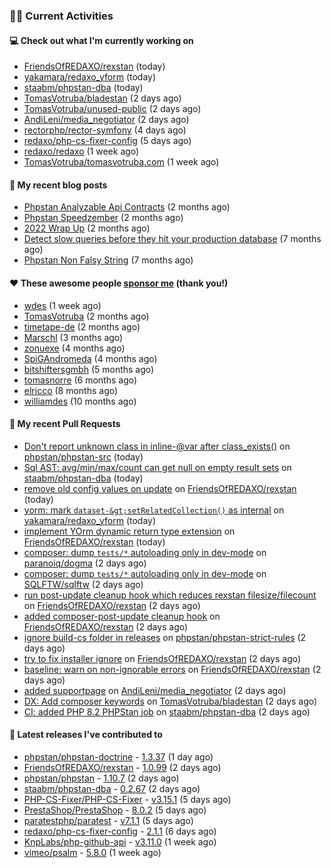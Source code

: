 ### 👨‍💻 Current Activities


#### 💻 Check out what I'm currently working on

- [FriendsOfREDAXO/rexstan](https://github.com/FriendsOfREDAXO/rexstan) (today)
- [yakamara/redaxo_yform](https://github.com/yakamara/redaxo_yform) (today)
- [staabm/phpstan-dba](https://github.com/staabm/phpstan-dba) (today)
- [TomasVotruba/bladestan](https://github.com/TomasVotruba/bladestan) (2 days ago)
- [TomasVotruba/unused-public](https://github.com/TomasVotruba/unused-public) (2 days ago)
- [AndiLeni/media_negotiator](https://github.com/AndiLeni/media_negotiator) (2 days ago)
- [rectorphp/rector-symfony](https://github.com/rectorphp/rector-symfony) (4 days ago)
- [redaxo/php-cs-fixer-config](https://github.com/redaxo/php-cs-fixer-config) (5 days ago)
- [redaxo/redaxo](https://github.com/redaxo/redaxo) (1 week ago)
- [TomasVotruba/tomasvotruba.com](https://github.com/TomasVotruba/tomasvotruba.com) (1 week ago)


#### 📜 My recent blog posts

- [Phpstan Analyzable Api Contracts](https://staabm.github.io/2022/12/29/phpstan-analyzable-api-contracts.html) (2 months ago)
- [Phpstan Speedzember](https://staabm.github.io/2022/12/23/phpstan-speedzember.html) (2 months ago)
- [2022 Wrap Up](https://staabm.github.io/2022/12/20/2022-wrap-up.html) (2 months ago)
- [Detect slow queries before they hit your production database](https://staabm.github.io/2022/08/16/phpstan-dba-query-plan-analysis.html) (7 months ago)
- [Phpstan Non Falsy String](https://staabm.github.io/2022/08/11/phpstan-non-falsy-string.html) (7 months ago)


#### ❤️ These awesome people [sponsor me](https://github.com/sponsors/staabm) (thank you!)

- [wdes](https://github.com/wdes) (1 week ago)
- [TomasVotruba](https://github.com/TomasVotruba) (2 months ago)
- [timetape-de](https://github.com/timetape-de) (2 months ago)
- [Marschl](https://github.com/Marschl) (3 months ago)
- [zonuexe](https://github.com/zonuexe) (4 months ago)
- [SpiGAndromeda](https://github.com/SpiGAndromeda) (4 months ago)
- [bitshiftersgmbh](https://github.com/bitshiftersgmbh) (5 months ago)
- [tomasnorre](https://github.com/tomasnorre) (6 months ago)
- [elricco](https://github.com/elricco) (8 months ago)
- [williamdes](https://github.com/williamdes) (10 months ago)


#### 🔨 My recent Pull Requests

- [Don&#39;t report unknown class in inline-@var after class_exists()](https://github.com/phpstan/phpstan-src/pull/2292) on [phpstan/phpstan-src](https://github.com/phpstan/phpstan-src) (today)
- [Sql AST: avg/min/max/count can get null on empty result sets](https://github.com/staabm/phpstan-dba/pull/579) on [staabm/phpstan-dba](https://github.com/staabm/phpstan-dba) (today)
- [remove old config values on update](https://github.com/FriendsOfREDAXO/rexstan/pull/412) on [FriendsOfREDAXO/rexstan](https://github.com/FriendsOfREDAXO/rexstan) (today)
- [yorm: mark `dataset-&gt;setRelatedCollection()` as internal](https://github.com/yakamara/redaxo_yform/pull/1396) on [yakamara/redaxo_yform](https://github.com/yakamara/redaxo_yform) (today)
- [implement YOrm dynamic return type extension](https://github.com/FriendsOfREDAXO/rexstan/pull/408) on [FriendsOfREDAXO/rexstan](https://github.com/FriendsOfREDAXO/rexstan) (today)
- [composer: dump `tests/*` autoloading only in dev-mode](https://github.com/paranoiq/dogma/pull/22) on [paranoiq/dogma](https://github.com/paranoiq/dogma) (2 days ago)
- [composer: dump `tests/*` autoloading only in dev-mode](https://github.com/SQLFTW/sqlftw/pull/24) on [SQLFTW/sqlftw](https://github.com/SQLFTW/sqlftw) (2 days ago)
- [run post-update cleanup hook which reduces rexstan filesize/filecount](https://github.com/FriendsOfREDAXO/rexstan/pull/404) on [FriendsOfREDAXO/rexstan](https://github.com/FriendsOfREDAXO/rexstan) (2 days ago)
- [added composer-post-update cleanup hook](https://github.com/FriendsOfREDAXO/rexstan/pull/403) on [FriendsOfREDAXO/rexstan](https://github.com/FriendsOfREDAXO/rexstan) (2 days ago)
- [ignore build-cs folder in releases](https://github.com/phpstan/phpstan-strict-rules/pull/206) on [phpstan/phpstan-strict-rules](https://github.com/phpstan/phpstan-strict-rules) (2 days ago)
- [try to fix installer ignore](https://github.com/FriendsOfREDAXO/rexstan/pull/402) on [FriendsOfREDAXO/rexstan](https://github.com/FriendsOfREDAXO/rexstan) (2 days ago)
- [baseline: warn on non-ignorable errors](https://github.com/FriendsOfREDAXO/rexstan/pull/400) on [FriendsOfREDAXO/rexstan](https://github.com/FriendsOfREDAXO/rexstan) (2 days ago)
- [added supportpage](https://github.com/AndiLeni/media_negotiator/pull/7) on [AndiLeni/media_negotiator](https://github.com/AndiLeni/media_negotiator) (2 days ago)
- [DX: Add composer keywords](https://github.com/TomasVotruba/bladestan/pull/28) on [TomasVotruba/bladestan](https://github.com/TomasVotruba/bladestan) (2 days ago)
- [CI: added PHP 8.2 PHPStan job](https://github.com/staabm/phpstan-dba/pull/574) on [staabm/phpstan-dba](https://github.com/staabm/phpstan-dba) (2 days ago)


#### 🔭 Latest releases I've contributed to

- [phpstan/phpstan-doctrine](https://github.com/phpstan/phpstan-doctrine) - [1.3.37](https://github.com/phpstan/phpstan-doctrine/releases/tag/1.3.37) (1 day ago)
- [FriendsOfREDAXO/rexstan](https://github.com/FriendsOfREDAXO/rexstan) - [1.0.99](https://github.com/FriendsOfREDAXO/rexstan/releases/tag/1.0.99) (2 days ago)
- [phpstan/phpstan](https://github.com/phpstan/phpstan) - [1.10.7](https://github.com/phpstan/phpstan/releases/tag/1.10.7) (2 days ago)
- [staabm/phpstan-dba](https://github.com/staabm/phpstan-dba) - [0.2.67](https://github.com/staabm/phpstan-dba/releases/tag/0.2.67) (2 days ago)
- [PHP-CS-Fixer/PHP-CS-Fixer](https://github.com/PHP-CS-Fixer/PHP-CS-Fixer) - [v3.15.1](https://github.com/PHP-CS-Fixer/PHP-CS-Fixer/releases/tag/v3.15.1) (5 days ago)
- [PrestaShop/PrestaShop](https://github.com/PrestaShop/PrestaShop) - [8.0.2](https://github.com/PrestaShop/PrestaShop/releases/tag/8.0.2) (5 days ago)
- [paratestphp/paratest](https://github.com/paratestphp/paratest) - [v7.1.1](https://github.com/paratestphp/paratest/releases/tag/v7.1.1) (5 days ago)
- [redaxo/php-cs-fixer-config](https://github.com/redaxo/php-cs-fixer-config) - [2.1.1](https://github.com/redaxo/php-cs-fixer-config/releases/tag/2.1.1) (6 days ago)
- [KnpLabs/php-github-api](https://github.com/KnpLabs/php-github-api) - [v3.11.0](https://github.com/KnpLabs/php-github-api/releases/tag/v3.11.0) (1 week ago)
- [vimeo/psalm](https://github.com/vimeo/psalm) - [5.8.0](https://github.com/vimeo/psalm/releases/tag/5.8.0) (1 week ago)
